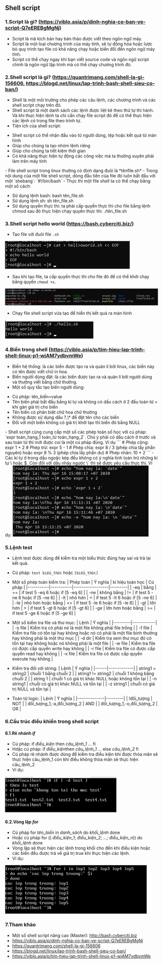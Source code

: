 ## Shell script
### 1.Script là gì? (https://viblo.asia/p/dinh-nghia-co-ban-ve-script-Q7eEREBgMgNj)
- Script là mã kịch bản hay bản thảo được viết theo ngôn ngữ máy.
- Script là một loại chương trình của máy tính, sẽ tự động hóa hoặc lược bỏ quy trình tạo file có khả năng chạy hoặc biến đổi đến ngôn ngữ máy tính.
- Script có thể chạy ngay khi bạn viết source code và ngôn ngữ script chính là ngôn ngữ lập trình mà có thể chạy chương trình đó.

### 2.Shell script là gì? (https://quantrimang.com/shell-la-gi-156606, https://blogd.net/linux/lap-trinh-bash-shell-sieu-co-ban/)
- Shell là một môi trường cho phép các câu lệnh, các chương trình và các shell script chạy trên đó.
- Shell script là một danh sách các lệnh được liệt kê theo thứ tự thi hành. Và khi thực hiện lệnh ta chỉ cần chạy file script đó để có thế thực hiện các lệnh có trong file theo trình tự.
- Tiện ích của shell script:
<ul>
	<li>Shell script có thể nhận đầu vào từ người dùng, tệp hoặc kết quả từ màn hình</li>
	<li>Giúp cho chúng ta tạo nhóm lệnh riêng</li>
	<li>Giúp cho chúng ta tiết kiệm thời gian</li>
	<li>Có khả năng thực hiện tự động các công việc mà ta thường xuyên phải làm trên máy tính</li>
</ul>
- File shell script trong linux thường có định dạng đuôi là *tênfile.sh*
- Trong nội dung của một file shell script, dòng đầu tiên của file đó luôn bắt đầu với một `shebang`:
`#!/bin/bash`
- Thực thi một file shell ta có thể chạy bằng một số cách:
<ul>
	<li>Sử dụng lệnh bash: bash tên_file.sh</li>
	<li>Sử dụng lệnh sh: sh tên_file.sh</li>
	<li>Sử dụng quyền thực thi: ta phải cấp quyền thực thi cho file bằng lệnh chmod sau đó thực hiện chạy quyền thực thi: ./tên_file.sh</li>
</ul>

### 3.Shell script hello world (https://bash.cyberciti.biz/)
- Tạo file với đuôi file `.sh`
<img src='./images/Screenshot_41.png'>

- Sau khi tạo file, ta cấp quyền thực thi cho file đó để có thể khởi chạy bằng quyền `chmod +x`.
<img src='./images/Screenshot_42.png'>

- Chạy file shell script vừa tạo để hiển thị kết quả ra màn hình
<img src='./images/Screenshot_43.png'>

### 4.Biến trong shell (https://viblo.asia/p/tim-hieu-lap-trinh-shell-linux-p1-wjAM7ydbvmWe)
- Biến hệ thống: là các biến được tạo ra và quản lí bởi linux, các biến này có tên được viết chữ in hoa.
- Biến người dùng đặt: là các biến được tạo ra và quản lí bởi người dùng và thường viết bằng chữ thường.
- Một số quy tắc tạo biến người dùng:
<ul>
	<li>Cú pháp: tên_biến=value</li>
	<li>Tên biến phải bắt đầu bằng kí tự và không có dấu cách ở 2 đầu toán tử = khi gán giá trị cho biến</li>
	<li>Tên biến có phân biệt chữ hoa chữ thường</li>
	<li>Không được sử dụng dấu ?,\* để đặt tên cho các biến</li>
	<li>Đối với một biến không có giá trị khởi tạo thì biến đó bằng NULL</li>
</ul>
- Shell script cũng cung cấp một số các phép toán số học với cú pháp: `expr toán_hạng_1 toán_tử toán_hạng_2`. Chú ý phải có dấu cách ở trước và sau toán tử thì mới được coi là một cú pháp đúng. Ví dụ
```
# Phép cộng: expr 1 + 2
# Phép trừ: expr 5 - 1
# Phép chia: expr 8 / 3 (phép chia lấy phần nguyên) hoặc expr 8 % 3 (phép chia lấy phần dư)
# Phép nhân: 10 * 2
```
- Các kí tự ở trong dấu ngoặc kép đều không có ý nghĩa tính toán trừ những kí tự \ hoặc $. Còn đối với dấu nháy ngược \` thì sẽ được yêu cầu thực thi. Ví dụ:
<img src='./images/Screenshot_44.png'>

### 5.Lệnh test
- Lệnh test được dùng để kiểm tra một biểu thức đúng hay sai và trả lại kết quả.
- Cú pháp: `test biểu_thức` hoặc `[biểu_thức]`
- Một số phép toán kiểm tra:
| Phép toán |  Ý nghĩa  | kí hiệu toán học | Cú pháp |
|-----------|-----------|------------------|---------|
| -eq | bằng | == | if test 5 -eq 6 hoặc if [5 -eq 6] |
| -ne | không bằng | != | if test 5 -ne 6 hoặc if [5 -ne 6] |
| -lt | nhỏ hơn | < | if test 5 -lt 6 hoặc if [5 -ne 6] |
| -le | nhỏ hơn hoặc bằng | <= | if test 5 -le 6 hoặc if [5 -le 6] |
| -gt | lớn hơn | > | if test 5 -gt 6 hoặc if [5 -gt 6] |
| -ge | lớn hơn hoặc bằng | >= | if test 5 -ge 6 hoặc if [5 -ge 6] |

- Một số kiểm tra file và thư mục:
|   Lệnh  |   Ý nghĩa  |
|---------|------------|
| -s file | Kiểm tra có phải nó là một file không phải file trống |
| -f file | Kiểm tra file có tồn tại hay không hoặc nó có phải là một file bình thường hay không phải là một thư mục |
| -d dir | Kiểm tra xem thư mục đó có tồn tại hay không hoặc nó không phải là một file |
| -w file | Kiểm tra file có được cấp quyền write hay không |
| -r file | Kiểm tra file có được cấp quyền read hay không |
| -x file | Kiểm tra file có được cấp quyền execute hay không |

- Kiểm tra đối với string:
| Lệnh |   Ý nghĩa   |
|------|-------------|
| string1 = string2 | chuỗi 1 bằng chuỗi 2 |
| string1 != string2 | chuỗi 1 không bằng chuỗi 2 |
| string 1 | chuỗi 1 có giá trị khác NULL hoặc không tồn tại |
| -n string1 | chuỗi có giá trị khác NULL và tồn tại |
| -z string1 | chuỗi có giá trị NULL và tồn tại |

- Toán tử logic:
|     Lệnh     | Ý nghĩa |
|--------------|---------|
| !đối_tượng | NOT |
| đối_tượng_1,-a,đối_tượng_2 | AND |
| đối_tượng_1,-o,đối_tượng_2 | OR |

### 6.Cấu trúc điều khiển trong shell script
#### 6.1.Rẽ nhánh *if*
- Cú pháp: if *điều_kiện* then *câu_lệnh_1 ...* fi
- Hơặc cú pháp: if *điều_kiện*then *câu_lệnh_1 ...* else *câu_lệnh_2* fi
- Cú pháp rẽ nhánh được dùng để kiểm tra điều kiện khi được thỏa mãn sẽ thực hiện câu_lệnh_1 còn khi điều không thỏa mãn sẽ thực hiện câu_lệnh_2
- Ví dụ:
<img src='./images/Screenshot_45.png'>

#### 6.2.Vòng lặp *for*
- Cú pháp for *tên_biến* in *danh_sách* do *khối_lệnh* done
- Hoặc cú pháp for (( *điều_kiện_1*; *điều_kiện_2*; *...; điều_kiện_n*)) do *khối_lệnh* done
- Vòng lặp sẽ thực hiện các lệnh trong khối cho đến khi điều kiện hoặc các biến đều được trả về giá trị true khi thực hiện các lệnh.
- Ví dụ: 
<img src='./images/Screenshot_46.png'>

### 7.Tham khảo
- Một số shell script nâng cao (Master): http://bash.cyberciti.biz
- https://viblo.asia/p/dinh-nghia-co-ban-ve-script-Q7eEREBgMgNj
- https://quantrimang.com/shell-la-gi-156606
- https://blogd.net/linux/lap-trinh-bash-shell-sieu-co-ban/
- https://viblo.asia/p/tim-hieu-lap-trinh-shell-linux-p1-wjAM7ydbvmWe